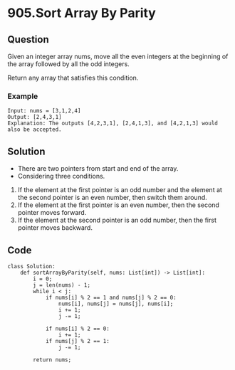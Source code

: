 # 905.Sort Array By Parity

## Question
Given an integer array nums, move all the even integers at the beginning of the array followed by all the odd integers.

Return any array that satisfies this condition.

### Example
```
Input: nums = [3,1,2,4]
Output: [2,4,3,1]
Explanation: The outputs [4,2,3,1], [2,4,1,3], and [4,2,1,3] would also be accepted.
```

## Solution
* There are two pointers from start and end of the array.
* Considering three conditions. 
1. If the element at the first pointer is an odd number and the element at the second pointer is an even number, then switch them around.
2. If the element at the first pointer is an even number, then the second pointer moves forward.
3. If the element at the second pointer is an odd number, then the first pointer moves backward.

## Code
```python3
class Solution:
    def sortArrayByParity(self, nums: List[int]) -> List[int]:
        i = 0;
        j = len(nums) - 1;
        while i < j:
            if nums[i] % 2 == 1 and nums[j] % 2 == 0:
                nums[i], nums[j] = nums[j], nums[i];
                i += 1;
                j -= 1;

            if nums[i] % 2 == 0:
                i += 1;
            if nums[j] % 2 == 1:
                j -= 1;

        return nums;
```

